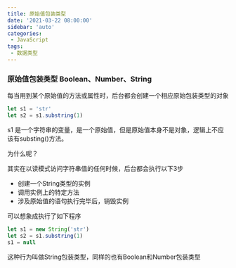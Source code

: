 ```yaml
---
title: 原始值包装类型
date: '2021-03-22 08:00:00'
sidebar: 'auto'
categories:
 - JavaScript
tags:
 - 数据类型
---
```

### 原始值包装类型 Boolean、Number、String
每当用到某个原始值的方法或属性时，后台都会创建一个相应原始包装类型的对象
```javascript
let s1 = 'str'
let s2 = s1.substring(1)
```
s1 是一个字符串的变量，是一个原始值，但是原始值本身不是对象，逻辑上不应该有substing()方法。

为什么呢？

其实在以读模式访问字符串值的任何时候，后台都会执行以下3步
- 创建一个String类型的实例
- 调用实例上的特定方法
- 涉及原始值的语句执行完毕后，销毁实例

可以想象成执行了如下程序
```javascript
let s1 = new String('str')
let s2 = s1.substring(1)
s1 = null
```

这种行为叫做String包装类型，同样的也有Boolean和Number包装类型

